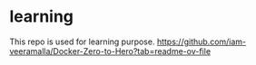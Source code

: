 # learning
This repo is used  for learning purpose.
https://github.com/iam-veeramalla/Docker-Zero-to-Hero?tab=readme-ov-file 
